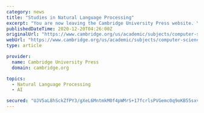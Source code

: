 ```yaml
---
category: news
title: "Studies in Natural Language Processing"
excerpt: "You are now leaving the Cambridge University Press website. Your eBook purchase and download will be completed by our partner www.ebooks.com. Please see the ..."
publishedDateTime: 2020-12-20T04:26:00Z
originalUrl: "https://www.cambridge.org/us/academic/subjects/computer-science/artificial-intelligence-and-natural-language-processing/series/studies-natural-language-processing"
webUrl: "https://www.cambridge.org/us/academic/subjects/computer-science/artificial-intelligence-and-natural-language-processing/series/studies-natural-language-processing"
type: article

provider:
  name: Cambridge University Press
  domain: cambridge.org

topics:
  - Natural Language Processing
  - AI

secured: "UJV5aL8hSckZfPY3/gXeL6MntmkM0f4pWMrS+17fcrlsPVGemc0q9oKB55sxvgcQLg3IAM87kTjX3Vvb23SlNM708GiM6THqlr8yjIRxmM/uTEOp8yBBFN/OX3RZ3TPvCRWaCXNtyeOvTxLjoN4j4bhmRj15ouo32BmXisfsKE1iJ3PxoyvPbqI3LxXfStY0UPzs8spa/gKcsVoKMi0P5j8HDaXwzN0vks4S7ZTRz45IvrSIMz/Lbo14rrE7dQo7UrcWIBTfzSO2eL7QOjgFFHzv9JLo0YTc8QKlawOm3rTKJUprwS4ymXvfe7j0h/B8BJ6evPFSHKaiCH0tYEFTMq1GeOYvZEwsEaHY/hIsPrk=;hWR7e61aG3mRoSophhCAAw=="
---
```


